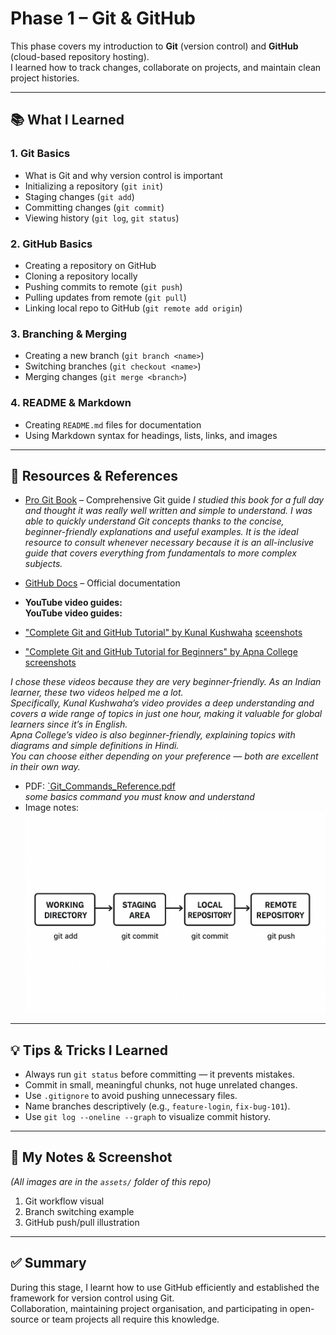 # Phase 1 – Git & GitHub

This phase covers my introduction to **Git** (version control) and **GitHub** (cloud-based repository hosting).  
I learned how to track changes, collaborate on projects, and maintain clean project histories.

---

## 📚 What I Learned

### 1. Git Basics
- What is Git and why version control is important
- Initializing a repository (`git init`)
- Staging changes (`git add`)
- Committing changes (`git commit`)
- Viewing history (`git log`, `git status`)

### 2. GitHub Basics
- Creating a repository on GitHub
- Cloning a repository locally
- Pushing commits to remote (`git push`)
- Pulling updates from remote (`git pull`)
- Linking local repo to GitHub (`git remote add origin`)

### 3. Branching & Merging
- Creating a new branch (`git branch <name>`)
- Switching branches (`git checkout <name>`)
- Merging changes (`git merge <branch>`)

### 4. README & Markdown
- Creating `README.md` files for documentation
- Using Markdown syntax for headings, lists, links, and images

---

## 📂 Resources & References
- [Pro Git Book](https://git-scm.com/book/en/v2) – Comprehensive Git guide
 *I studied this book for a full day and thought it was really well written and simple to understand. I was able to quickly understand Git concepts thanks to the concise, beginner-friendly explanations and useful examples. It is the ideal resource to consult whenever necessary because it is an all-inclusive guide that covers everything from fundamentals to more complex subjects.*

- [GitHub Docs](https://docs.github.com/en) – Official documentation  
- **YouTube video guides:**  
  **YouTube video guides:**  
- ["Complete Git and GitHub Tutorial" by Kunal Kushwaha](https://youtu.be/apGV9Kg7ics?si=uIZPH7DBTX30HV9G)
  [sceenshots](https://github.com/LuizLamyanba/Cloud-Security-Roadmap/blob/main/Phase-1-%5BSetup%20and%20basics%5D/Assets/Screenshot%202025-08-07%20152440.png)
  
- ["Complete Git and GitHub Tutorial for Beginners" by Apna College](https://youtu.be/Ez8F0nW6S-w?si=FRJEVyn6s7IDw4NC)
  [screenshots]()

*I chose these videos because they are very beginner-friendly. As an Indian learner, these two videos helped me a lot.  
Specifically, Kunal Kushwaha’s video provides a deep understanding and covers a wide range of topics in just one hour, making it valuable for global learners since it’s in English.  
Apna College’s video is also beginner-friendly, explaining topics with diagrams and simple definitions in Hindi.  
You can choose either depending on your preference — both are excellent in their own way.*

- PDF: [`Git_Commands_Reference.pdf](https://github.com/LuizLamyanba/Cloud-Security-Roadmap/blob/main/Phase-1-%5BSetup%20and%20basics%5D/Assets/git_github_command_sheet.pdf) <br>*some basics command you must know and understand*
- Image notes:  
  ![Git Flow Diagram](https://github.com/LuizLamyanba/Cloud-Security-Roadmap/blob/main/Phase-1-%5BSetup%20and%20basics%5D/Assets/git-workflow-visual.png)
   
  

---

## 💡 Tips & Tricks I Learned
- Always run `git status` before committing — it prevents mistakes.
- Commit in small, meaningful chunks, not huge unrelated changes.
- Use `.gitignore` to avoid pushing unnecessary files.
- Name branches descriptively (e.g., `feature-login`, `fix-bug-101`).
- Use `git log --oneline --graph` to visualize commit history.

---

## 📸 My Notes & Screenshot
*(All images are in the `assets/` folder of this repo)*  
1. Git workflow visual  
2. Branch switching example  
3. GitHub push/pull illustration  

---

## ✅ Summary
During this stage, I learnt how to use GitHub efficiently and established the framework for version control using Git.  
Collaboration, maintaining project organisation, and participating in open-source or team projects all require this knowledge.
